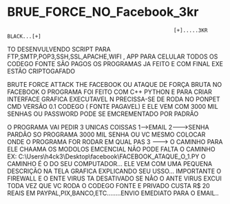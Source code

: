 # BRUE_FORCE_NO_Facebook_3kr
                                                          [+].....3KR BLACK...[+]
TO DESENVULVENDO SCRIPT PARA FTP,SMTP,POP3,SSH,SSL,APACHE,WIFI , APP PARA CELULAR TODOS OS CODEGO FONTE SÃO PAGOS OS PROGRAMAS JA FEITO E COM FINAL EXE ESTÃO CRIPTOGAFADO

BRUTE FORCE ATTACK THE FACEBOOK  OU ATAQUE DE FORÇA BRUTA NO FACEBOOK O PROGRAMA FOI FEITO COM C++ PYTHON E PARA CRIAR INTERFACE GRAFICA EXECUTAVEL N PRECISSA-SE DE RODA NO PONPET CMD VERSÃO 0.1 CODEGO ( FONTE PAGAVEL) E ELE VEM COM 3000 MIL SENHAS OU PASSWORD PODE SE EMCREMENTADO POR PADRÃO 

O PROGRAMA VAI PEDIR 3 UNICAS COISSAS 1-->EMAIL 2--->SENHA PARDÃO SO PROGRAMA 3000 MIL SENHA OU VC MESMO COLOCAR ONDE O PROGRAMA FOR RODAR EM QUAL PAS
3 ---> O CAMINHO PARA ELE CHAAMA OS MODOLOS EMCENCIAL NÃO PODE FALTA O CAMINHO EX: C:\Users\h4ck3\Desktop\facebook\FACEBOOK_ATAQUE_O_1.PY O CAMINHO É 
O DO SEU COMPUTADOR... ELE VEM COM UMA PEQUENA DESCRIÇÃO NA TELA GRAFICA EXPLICANDO SEU USSO... IMPORTANTE O FIREWALL E O ENTE VIRUS TA DESATIVADO SE NÃO O ANTE 
VIRUS EXCUI TODA VEZ QUE VC RODA
O CODEGO FONTE E PRIVADO CUSTA R$ 20 REAIS EM PAYPAL,PIX,BANCO,ETC........ENVIO EMEDIATO PARA O EMAIL..

